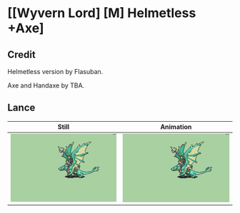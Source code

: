 # [\[Wyvern Lord\] \[M\] Helmetless +Axe]

## Credit

Helmetless version by Flasuban.

Axe and Handaxe by TBA.
	
## Lance

| Still | Animation |
| :---: | :-------: |
| ![Lance still](./Lance_000.png) | ![Lance animation](./Lance.gif) |
